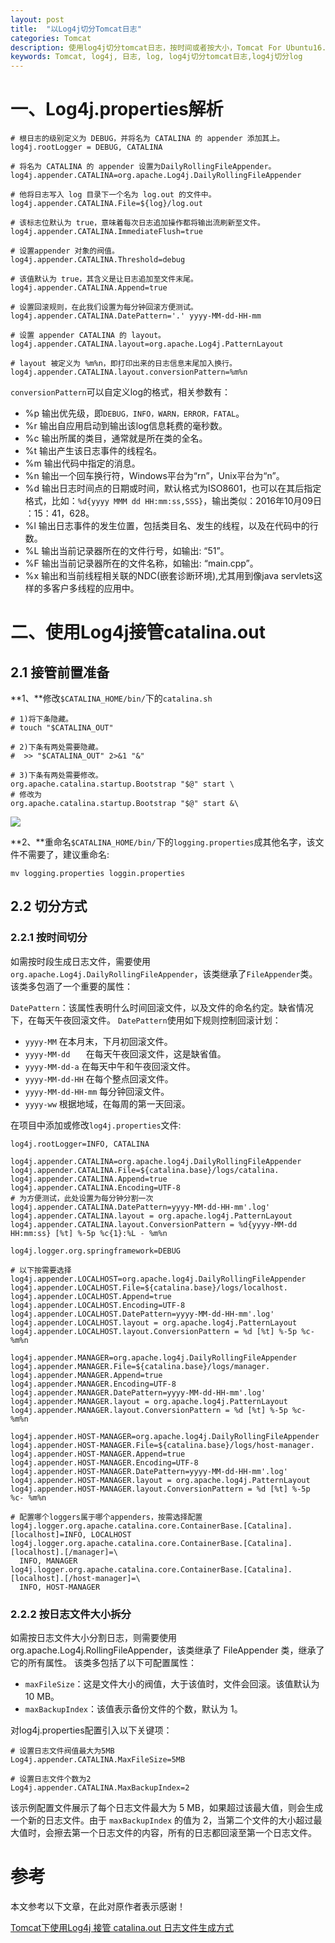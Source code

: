 ```yaml
---
layout: post
title:  "以Log4j切分Tomcat日志"
categories: Tomcat
description: 使用log4j切分tomcat日志，按时间或者按大小，Tomcat For Ubuntu16.04。
keywords: Tomcat, log4j, 日志, log, log4j切分tomcat日志,log4j切分log
---
```


# 一、Log4j.properties解析 #

```properties  
# 根日志的级别定义为 DEBUG，并将名为 CATALINA 的 appender 添加其上。
log4j.rootLogger = DEBUG, CATALINA

# 将名为 CATALINA 的 appender 设置为DailyRollingFileAppender。
log4j.appender.CATALINA=org.apache.Log4j.DailyRollingFileAppender

# 他将日志写入 log 目录下一个名为 log.out 的文件中。
log4j.appender.CATALINA.File=${log}/log.out

# 该标志位默认为 true，意味着每次日志追加操作都将输出流刷新至文件。
log4j.appender.CATALINA.ImmediateFlush=true

# 设置appender 对象的阀值。
log4j.appender.CATALINA.Threshold=debug

# 该值默认为 true，其含义是让日志追加至文件末尾。
log4j.appender.CATALINA.Append=true

# 设置回滚规则，在此我们设置为每分钟回滚方便测试。
log4j.appender.CATALINA.DatePattern='.' yyyy-MM-dd-HH-mm

# 设置 appender CATALINA 的 layout。
log4j.appender.CATALINA.layout=org.apache.Log4j.PatternLayout

# layout 被定义为 %m%n，即打印出来的日志信息末尾加入换行。
log4j.appender.CATALINA.layout.conversionPattern=%m%n

```

`conversionPattern`可以自定义log的格式，相关参数有：

- %p 输出优先级，即`DEBUG，INFO，WARN，ERROR，FATAL`。
- %r 输出自应用启动到输出该log信息耗费的毫秒数。
- %c 输出所属的类目，通常就是所在类的全名。
- %t 输出产生该日志事件的线程名。
- %m 输出代码中指定的消息。
- %n 输出一个回车换行符，Windows平台为“rn”，Unix平台为“n”。
- %d 输出日志时间点的日期或时间，默认格式为ISO8601，也可以在其后指定格式，比如：`%d{yyyy MMM dd HH:mm:ss,SSS}`，输出类似：2016年10月09日 ：15：41，628。
- %l 输出日志事件的发生位置，包括类目名、发生的线程，以及在代码中的行数。
- %L 输出当前记录器所在的文件行号，如输出: “51”。
- %F 输出当前记录器所在的文件名称，如输出: “main.cpp”。
- %x 输出和当前线程相关联的NDC(嵌套诊断环境),尤其用到像java servlets这样的多客户多线程的应用中。


# 二、使用Log4j接管catalina.out #

## 2.1 接管前置准备 ##

**1、**修改`$CATALINA_HOME/bin/`下的`catalina.sh`

```
# 1)将下条隐藏。
# touch "$CATALINA_OUT"

# 2)下条有两处需要隐藏。
#  >> "$CATALINA_OUT" 2>&1 "&"

# 3)下条有两处需要修改。
org.apache.catalina.startup.Bootstrap "$@" start \
# 修改为
org.apache.catalina.startup.Bootstrap "$@" start &\

```

![](http://i.imgur.com/syYTpXt.png)


**2、**重命名`$CATALINA_HOME/bin/`下的`logging.properties`成其他名字，该文件不需要了，建议重命名:

```
mv logging.properties loggin.properties
```

## 2.2 切分方式 ##

### 2.2.1 按时间切分 ###

如需按时段生成日志文件，需要使用`org.apache.Log4j.DailyRollingFileAppender`，该类继承了`FileAppender`类。该类多包涵了一个重要的属性：

`DatePattern`：该属性表明什么时间回滚文件，以及文件的命名约定。缺省情况下，在每天午夜回滚文件。
`DatePattern`使用如下规则控制回滚计划：
- `yyyy-MM`				在本月末，下月初回滚文件。
- `yyyy-MM-dd	`		在每天午夜回滚文件，这是缺省值。
- `yyyy-MM-dd-a`			在每天中午和午夜回滚文件。
- `yyyy-MM-dd-HH`		在每个整点回滚文件。
- `yyyy-MM-dd-HH-mm`		每分钟回滚文件。
- `yyyy-ww`				根据地域，在每周的第一天回滚。

在项目中添加或修改`log4j.properties`文件:

```properties
log4j.rootLogger=INFO, CATALINA

log4j.appender.CATALINA=org.apache.log4j.DailyRollingFileAppender
log4j.appender.CATALINA.File=${catalina.base}/logs/catalina.
log4j.appender.CATALINA.Append=true
log4j.appender.CATALINA.Encoding=UTF-8
# 为方便测试，此处设置为每分钟分割一次
log4j.appender.CATALINA.DatePattern=yyyy-MM-dd-HH-mm'.log'
log4j.appender.CATALINA.layout = org.apache.log4j.PatternLayout
log4j.appender.CATALINA.layout.ConversionPattern = %d{yyyy-MM-dd HH:mm:ss} [%t] %-5p %c{1}:%L - %m%n

log4j.logger.org.springframework=DEBUG

# 以下按需要选择
log4j.appender.LOCALHOST=org.apache.log4j.DailyRollingFileAppender
log4j.appender.LOCALHOST.File=${catalina.base}/logs/localhost.
log4j.appender.LOCALHOST.Append=true
log4j.appender.LOCALHOST.Encoding=UTF-8
log4j.appender.LOCALHOST.DatePattern=yyyy-MM-dd-HH-mm'.log'
log4j.appender.LOCALHOST.layout = org.apache.log4j.PatternLayout
log4j.appender.LOCALHOST.layout.ConversionPattern = %d [%t] %-5p %c- %m%n

log4j.appender.MANAGER=org.apache.log4j.DailyRollingFileAppender
log4j.appender.MANAGER.File=${catalina.base}/logs/manager.
log4j.appender.MANAGER.Append=true
log4j.appender.MANAGER.Encoding=UTF-8
log4j.appender.MANAGER.DatePattern=yyyy-MM-dd-HH-mm'.log'
log4j.appender.MANAGER.layout = org.apache.log4j.PatternLayout
log4j.appender.MANAGER.layout.ConversionPattern = %d [%t] %-5p %c- %m%n

log4j.appender.HOST-MANAGER=org.apache.log4j.DailyRollingFileAppender
log4j.appender.HOST-MANAGER.File=${catalina.base}/logs/host-manager.
log4j.appender.HOST-MANAGER.Append=true
log4j.appender.HOST-MANAGER.Encoding=UTF-8
log4j.appender.HOST-MANAGER.DatePattern=yyyy-MM-dd-HH-mm'.log'
log4j.appender.HOST-MANAGER.layout = org.apache.log4j.PatternLayout
log4j.appender.HOST-MANAGER.layout.ConversionPattern = %d [%t] %-5p %c- %m%n

# 配置哪个loggers属于哪个appenders，按需选择配置
log4j.logger.org.apache.catalina.core.ContainerBase.[Catalina].[localhost]=INFO, LOCALHOST
log4j.logger.org.apache.catalina.core.ContainerBase.[Catalina].[localhost].[/manager]=\
  INFO, MANAGER
log4j.logger.org.apache.catalina.core.ContainerBase.[Catalina].[localhost].[/host-manager]=\
  INFO, HOST-MANAGER

```

### 2.2.2 按日志文件大小拆分 ###

如需按日志文件大小分割日志，则需要使用 org.apache.Log4j.RollingFileAppender，该类继承了 FileAppender 类，继承了它的所有属性。
该类多包括了以下可配置属性：

- `maxFileSize`：这是文件大小的阀值，大于该值时，文件会回滚。该值默认为 10 MB。
- `maxBackupIndex`：该值表示备份文件的个数，默认为 1。

对log4j.properties配置引入以下关键项：

```properties
# 设置日志文件阀值最大为5MB
Log4j.appender.CATALINA.MaxFileSize=5MB

# 设置日志文件个数为2
Log4j.appender.CATALINA.MaxBackupIndex=2
```

该示例配置文件展示了每个日志文件最大为 5 MB，如果超过该最大值，则会生成一个新的日志文件。由于 `maxBackupIndex` 的值为 2，当第二个文件的大小超过最大值时，会擦去第一个日志文件的内容，所有的日志都回滚至第一个日志文件。

# 参考 #
本文参考以下文章，在此对原作者表示感谢！

[Tomcat下使用Log4j 接管 catalina.out 日志文件生成方式](https://my.oschina.net/jsan/blog/205669)
